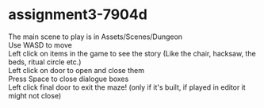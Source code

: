 # assignment3-7904d
The main scene to play is in Assets/Scenes/Dungeon  
Use WASD to move  
Left click on items in the game to see the story (Like the chair, hacksaw, the beds, ritual circle etc.)  
Left click on door to open and close them  
Press Space to close dialogue boxes  
Left click final door to exit the maze! (only if it's built, if played in editor it might not close)
